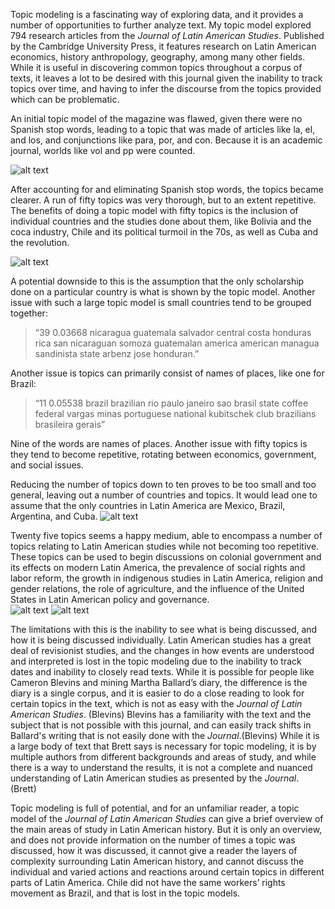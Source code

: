 Topic modeling is a fascinating way of exploring data, and it provides a number of opportunities to further analyze text. My topic model explored 794 research articles from the *Journal of Latin American Studies*. Published by the Cambridge University Press, it features research on Latin American economics, history anthropology, geography, among many other fields. While it is useful in discovering common topics throughout a corpus of texts, it leaves a lot to be desired with this journal given the inability to track topics over time, and having to infer the discourse from the topics provided which can be problematic.  

An initial topic model of the magazine was flawed, given there were no Spanish stop words, leading to a topic that was made of articles like la, el, and los, and conjunctions like para, por, and con. Because it is an academic journal, worlds like vol and pp were counted.

![alt text](https://66.media.tumblr.com/00f446f633d70abededf33ef377b58b3/tumblr_inline_oelprbk8201qdjg6s_540.jpg "No stop words")

After accounting for and eliminating Spanish stop words, the topics became clearer.  A run of fifty topics was very thorough, but to an extent repetitive. The benefits of doing a topic model with fifty topics is the inclusion of individual countries and the studies done about them, like Bolivia and the coca industry, Chile and its political turmoil in the 70s, as well as Cuba and the revolution. 

![alt text](https://67.media.tumblr.com/aeb7ab1ed128de6330f6f6414ca1f1a6/tumblr_inline_oelprsPCMV1qdjg6s_540.jpg "Sample from 50")

A potential downside to this is the assumption that the only scholarship done on a particular country is what is shown by the topic model. Another issue with such a large topic model is small countries tend to be grouped together: 
>“39	0.03668	nicaragua guatemala salvador central costa honduras rica san nicaraguan somoza guatemalan america american managua sandinista state arbenz jose honduran.” 

Another issue is topics can primarily consist of names of places, like one for Brazil:

>“11	0.05538	brazil brazilian rio paulo janeiro sao brasil state coffee federal vargas minas portuguese national kubitschek club brazilians brasileira gerais”

Nine of the words are names of places. Another issue with fifty topics is they tend to become repetitive, rotating between economics, government, and social issues.  

Reducing the number of topics down to ten proves to be too small and too general, leaving out a number of countries and topics. It would lead one to assume that the only countries in Latin America are Mexico, Brazil, Argentina, and Cuba. 
![alt text](https://66.media.tumblr.com/028360816337061cca665577416e9860/tumblr_inline_oelprkZVW51qdjg6s_540.jpg "10 Topics")

Twenty five topics seems a happy medium, able to encompass a number of topics relating to Latin American studies while not becoming too repetitive. These topics can be used to begin discussions on colonial government and its effects on modern Latin America, the prevalence of social rights and labor reform, the growth in indigenous studies in Latin America, religion and gender relations, the role of agriculture, and the influence of the United States in Latin American policy and governance.   
![alt text](https://67.media.tumblr.com/ec84afbba9b05f36041362e365f442b3/tumblr_inline_oelpwxX1pb1qdjg6s_540.jpg "1-11")
![alt text](https://66.media.tumblr.com/c74814f0d5d39eeaa7feaad8295d2275/tumblr_inline_oelprzEJno1qdjg6s_540.jpg "12-25")

The limitations with this is the inability to see what is being discussed, and how it is being discussed individually. Latin American studies has a great deal of revisionist studies, and the changes in how events are understood and interpreted is lost in the topic modeling due to the inability to track dates and inability to closely read texts. While it is possible for people like Cameron Blevins and mining Martha Ballard’s diary, the difference is the diary is a single corpus, and it is easier to do a close reading to look for certain topics in the text, which is not as easy with the *Journal of Latin American Studies*. (Blevins) Blevins has a familiarity with the text and the subject that is not possible with this journal, and can easily track shifts in Ballard's writing that is not easily done with the *Journal*.(Blevins) While it is a large body of text that Brett says is necessary for topic modeling, it is by multiple authors from different backgrounds and areas of study, and while there is a way to understand the results, it is not a complete and nuanced understanding of Latin American studies as presented by the *Journal*. (Brett)

Topic modeling is full of potential, and for an unfamiliar reader, a topic model of the *Journal of Latin American Studies* can give a brief overview of the main areas of study in Latin American history. But it is only an overview, and does not provide information on the number of times a topic was discussed, how it was discussed, it cannot give a reader the layers of complexity surrounding Latin American history, and cannot discuss the individual and varied actions and reactions around certain topics in different parts of Latin America. Chile did not have the same workers’ rights movement as Brazil, and that is lost in the topic models.
